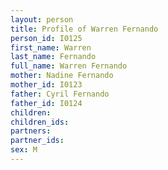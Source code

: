 ```yaml
---
layout: person
title: Profile of Warren Fernando
person_id: I0125
first_name: Warren
last_name: Fernando
full_name: Warren Fernando
mother: Nadine Fernando
mother_id: I0123
father: Cyril Fernando
father_id: I0124
children:
children_ids:
partners:
partner_ids:
sex: M
---
```


